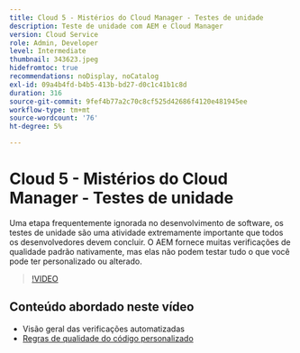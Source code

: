 ```yaml
---
title: Cloud 5 - Mistérios do Cloud Manager - Testes de unidade
description: Teste de unidade com AEM e Cloud Manager
version: Cloud Service
role: Admin, Developer
level: Intermediate
thumbnail: 343623.jpeg
hidefromtoc: true
recommendations: noDisplay, noCatalog
exl-id: 09a4b4fd-b4b5-413b-bd27-d0c1c41b1c8d
duration: 316
source-git-commit: 9fef4b77a2c70c8cf525d42686f4120e481945ee
workflow-type: tm+mt
source-wordcount: '76'
ht-degree: 5%

---
```


# Cloud 5 - Mistérios do Cloud Manager - Testes de unidade

Uma etapa frequentemente ignorada no desenvolvimento de software, os testes de unidade são uma atividade extremamente importante que todos os desenvolvedores devem concluir. O AEM fornece muitas verificações de qualidade padrão nativamente, mas elas não podem testar tudo o que você pode ter personalizado ou alterado.

>[!VIDEO](https://video.tv.adobe.com/v/343623?quality=12&learn=on)

## Conteúdo abordado neste vídeo

+ Visão geral das verificações automatizadas
+ [Regras de qualidade do código personalizado](https://experienceleague.adobe.com/docs/experience-manager-cloud-service/content/implementing/using-cloud-manager/test-results/custom-code-quality-rules.html)
